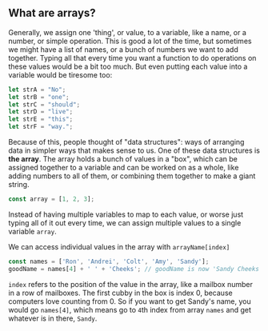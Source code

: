 ## What are arrays?

Generally, we assign one 'thing', or value, to a variable, like a name, or a number, or simple operation. This is good a lot of the time, but sometimes we might have a list of names, or a bunch of numbers we want to add together. Typing all that every time you want a function to do operations on these values would be a bit too much. But even putting each value into a variable would be tiresome too:

```js
let strA = "No";
let strB = "one";
let strC = "should";
let strD = "live";
let strE = "this";
let strF = "way.";
```

Because of this, people thought of "data structures": ways of arranging data in simpler ways that makes sense to us. One of these data structures is **the array**. The array holds a bunch of values in a "box", which can be assigned together to a variable and can be worked on as a whole, like adding numbers to all of them, or combining them together to make a giant string.

```js
const array = [1, 2, 3];
```

Instead of having multiple variables to map to each value, or worse just typing all of it out every time, we can assign multiple values to a single variable `array`. 

We can access individual values in the array with `arrayName[index]`

```js
const names = ['Ron', 'Andrei', 'Colt', 'Amy', 'Sandy'];
goodName = names[4] + ' ' + 'Cheeks'; // goodName is now 'Sandy Cheeks'
```

`index` refers to the position of the value in the array, like a mailbox number in a row of mailboxes. The first cubby in the box is index 0, because computers love counting from 0. So if you want to get Sandy's name, you would go `names[4]`, which means go to `4`th index from array `names` and get whatever is in there, `Sandy`.